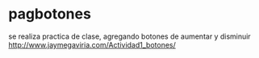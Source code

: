 # pagbotones
se realiza practica de clase, agregando botones de aumentar y disminuir http://www.jaymegaviria.com/Actividad1_botones/
